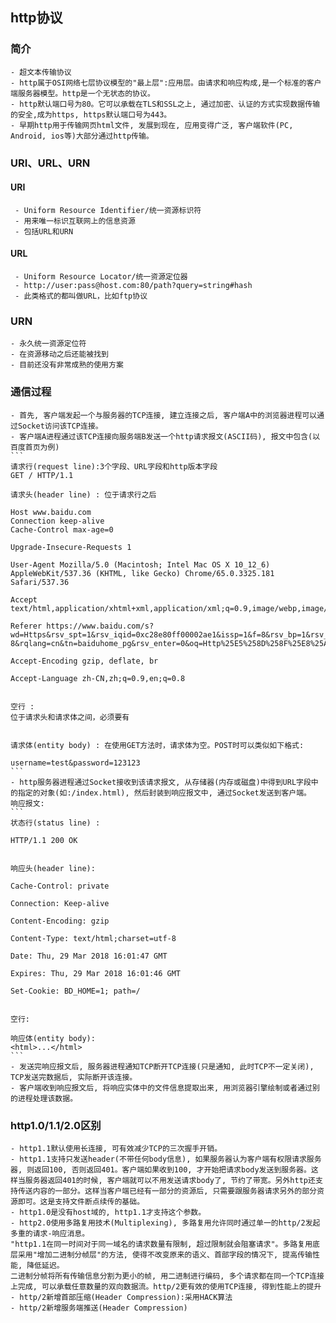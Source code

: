 ## http协议
### 简介
    - 超文本传输协议
    - http属于OSI网络七层协议模型的"最上层":应用层。由请求和响应构成,是一个标准的客户端服务器模型。http是一个无状态的协议。
    - http默认端口号为80。它可以承载在TLS和SSL之上, 通过加密、认证的方式实现数据传输的安全,成为https, https默认端口号为443。
    - 早期http用于传输网页html文件, 发展到现在, 应用变得广泛, 客户端软件(PC, Android, ios等)大部分通过http传输。
### URI、URL、URN
#### URI
     - Uniform Resource Identifier/统一资源标识符
     - 用来唯一标识互联网上的信息资源
     - 包括URL和URN
#### URL
     - Uniform Resource Locator/统一资源定位器
     - http://user:pass@host.com:80/path?query=string#hash
     - 此类格式的都叫做URL，比如ftp协议
### URN
    - 永久统一资源定位符
    - 在资源移动之后还能被找到
    - 目前还没有非常成熟的使用方案
### 通信过程
    - 首先, 客户端发起一个与服务器的TCP连接, 建立连接之后, 客户端A中的浏览器进程可以通过Socket访问该TCP连接。
    - 客户端A进程通过该TCP连接向服务端B发送一个http请求报文(ASCII码), 报文中包含(以百度首页为例)
    ```
    请求行(request line):3个字段、URL字段和http版本字段
    GET / HTTP/1.1

    请求头(header line) : 位于请求行之后

    Host www.baidu.com
    Connection keep-alive
    Cache-Control max-age=0

    Upgrade-Insecure-Requests 1

    User-Agent Mozilla/5.0 (Macintosh; Intel Mac OS X 10_12_6) AppleWebKit/537.36 (KHTML, like Gecko) Chrome/65.0.3325.181 Safari/537.36

    Accept text/html,application/xhtml+xml,application/xml;q=0.9,image/webp,image/apng,/;q=0.8

    Referer https://www.baidu.com/s?wd=Https&rsv_spt=1&rsv_iqid=0xc28e80ff00002ae1&issp=1&f=8&rsv_bp=1&rsv_idx=2&ie=utf-8&rqlang=cn&tn=baiduhome_pg&rsv_enter=0&oq=Http%25E5%258D%258F%25E8%25AE%25AE&rsv_pq=de652d0900004bfb&inputT=691&rsv_sug3=47&rsv_sug1=48&rsv_sug7=100&rsv_sug4=756

    Accept-Encoding gzip, deflate, br

    Accept-Language zh-CN,zh;q=0.9,en;q=0.8


    空行 :
    位于请求头和请求体之间，必须要有


    请求体(entity body) : 在使用GET方法时，请求体为空。POST时可以类似如下格式:

    username=test&password=123123
    ```
    - http服务器进程通过Socket接收到该请求报文, 从存储器(内存或磁盘)中得到URL字段中的指定的对象(如:/index.html), 然后封装到响应报文中, 通过Socket发送到客户端。
    响应报文:
    ```
    状态行(status line) : 

    HTTP/1.1 200 OK


    响应头(header line):

    Cache-Control: private

    Connection: Keep-alive

    Content-Encoding: gzip

    Content-Type: text/html;charset=utf-8

    Date: Thu, 29 Mar 2018 16:01:47 GMT

    Expires: Thu, 29 Mar 2018 16:01:46 GMT

    Set-Cookie: BD_HOME=1; path=/


    空行:

    响应体(entity body):
    <html>...</html>
    ```
    - 发送完响应报文后, 服务器进程通知TCP断开TCP连接(只是通知, 此时TCP不一定关闭), TCP发送完数据后, 实际断开该连接。
    - 客户端收到响应报文后, 将响应实体中的文件信息提取出来, 用浏览器引擎绘制或者通过别的进程处理该数据。

### http1.0/1.1/2.0区别
    - http1.1默认使用长连接, 可有效减少TCP的三次握手开销。
    - http1.1支持只发送header(不带任何body信息), 如果服务器认为客户端有权限请求服务器, 则返回100, 否则返回401。客户端如果收到100, 才开始把请求body发送到服务器。这样当服务器返回401的时候, 客户端就可以不用发送请求body了, 节约了带宽。另外http还支持传送内容的一部分。这样当客户端已经有一部分的资源后, 只需要跟服务器请求另外的部分资源即可。这是支持文件断点续传的基础。
    - http1.0是没有host域的, http1.1才支持这个参数。
    - http2.0使用多路复用技术(Multiplexing), 多路复用允许同时通过单一的http/2发起多重的请求-响应消息。
    "http1.1在同一时间对于同一域名的请求数量有限制, 超过限制就会阻塞请求"。多路复用底层采用"增加二进制分帧层"的方法, 使得不改变原来的语义、首部字段的情况下, 提高传输性能, 降低延迟。
    二进制分帧将所有传输信息分割为更小的帧, 用二进制进行编码, 多个请求都在同一个TCP连接上完成, 可以承载任意数量的双向数据流。http/2更有效的使用TCP连接, 得到性能上的提升
    - http/2新增首部压缩(Header Compression):采用HACK算法
    - http/2新增服务端推送(Header Compression)